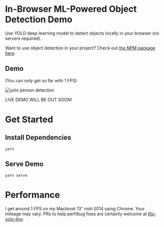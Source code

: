 # In-Browser ML-Powered Object Detection Demo

Use YOLO deep learning model to detect objects locally in your browser
(no servers required).

Want to use object detection in your project? Check out [the NPM package here](https://www.npmjs.com/package/tfjs-yolo-tiny).

## Demo

(You can only get so far with 1 FPS)

![yolo person detection](https://github.com/ModelDepot/tfjs-yolo-tiny/raw/master/assets/demo.gif)

LIVE DEMO WILL BE OUT SOON!

# Get Started

## Install Dependencies
    yarn

## Serve Demo
    yarn serve

# Performance

I get around 1 FPS on my Macbook 13" mid-2014 using Chrome. Your mileage may vary. PRs to help perf/bug fixes are certainly welcome at [tfjs-yolo-tiny](https://github.com/ModelDepot/tfjs-yolo-tiny).
